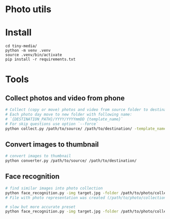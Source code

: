 # Photo utils

# Install

```shell
cd tiny-media/ 
python -m venv .venv
source .venv/bin/activate
pip install -r requirements.txt
```

# Tools

## Collect photos and video from phone

```bash
# Collect (copy or move) photos and video from source folder to destination folder
# Each photo day move to new folder with following name: 
# `{DESTINATION_PATH}/YYYY/YYYYmmDD {template_name}`
# For skip questions use option `--force`
python collect.py /path/to/source/ /path/to/destination/ -template_name TEST
```

## Convert images to thumbnail

```bash
# convert images to thumbnail
python converter.py /path/to/source/ /path/to/destination/
```

## Face recognition

```bash
# find similar images into photo collection
python face_recognition.py -img target.jpg -folder /path/to/photo/collection/ --results results.csv
# File with photo representation was created (/path/to/photo/collection/representation_vgg_face.pkl)

# slow but more accurate preset
python face_recognition.py -img target.jpg -folder /path/to/photo/collection/ --results results.csv --detector_backend retinaface
```
